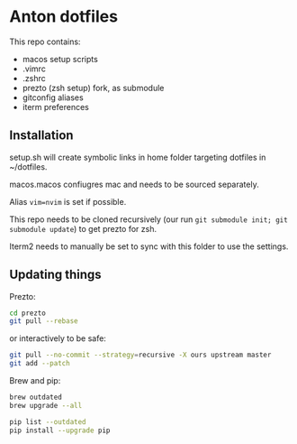 # Anton dotfiles

This repo contains:
- macos setup scripts
- .vimrc
- .zshrc
- prezto (zsh setup) fork, as submodule
- gitconfig aliases
- iterm preferences

## Installation

setup.sh will create symbolic links in home folder targeting dotfiles in ~/dotfiles.

macos.macos confiugres mac and needs to be sourced separately.

Alias `vim=nvim` is set if possible.

This repo needs to be cloned recursively (our run `git submodule init; git submodule update`) to get prezto for zsh.

Iterm2 needs to manually be set to sync with this folder to use the settings.

## Updating things

Prezto: 

```bash
cd prezto
git pull --rebase 
```
or interactively to be safe:
```bash
git pull --no-commit --strategy=recursive -X ours upstream master
git add --patch
```

Brew and pip:
```bash
brew outdated
brew upgrade --all
```


```bash
pip list --outdated
pip install --upgrade pip
```

